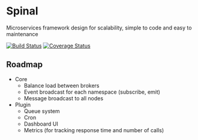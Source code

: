 # Spinal
Microservices framework design for scalability, simple to code and easy to maintenance

[![Build Status](https://travis-ci.org/jitta/spinal.svg?branch=master)](https://travis-ci.org/jitta/spinal)
[![Coverage Status](https://coveralls.io/repos/jitta/spinal/badge.svg)](https://coveralls.io/r/jitta/spinal)

## Roadmap
- Core
  - Balance load between brokers
  - Event broadcast for each namespace (subscribe, emit)
  - Message broadcast to all nodes
- Plugin
  - Queue system
  - Cron
  - Dashboard UI
  - Metrics (for tracking response time and number of calls)